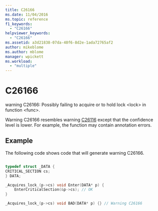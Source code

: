 ```yaml
---
title: C26166
ms.date: 11/04/2016
ms.topic: reference
f1_keywords:
  - "C26166"
helpviewer_keywords:
  - "C26166"
ms.assetid: a3d21838-07da-40f6-8d2e-1ada72765af2
author: mikeblome
ms.author: mblome
manager: wpickett
ms.workload:
  - "multiple"
---
```

# C26166
warning C26166: Possibly failing to acquire or to hold lock \<lock> in function \<func>.

 Warning C26166 resembles warning [C26116](../code-quality/c26116.md) except that the confidence level is lower. For example, the function may contain annotation errors.

## Example
 The following code shows code that will generate warning C26166.

```cpp

typedef struct _DATA {
CRITICAL_SECTION cs;
} DATA;

_Acquires_lock_(p->cs) void Enter(DATA* p) {
    EnterCriticalSection(&p->cs); // OK
}

_Acquires_lock_(p->cs) void BAD(DATA* p) {} // Warning C26166
```